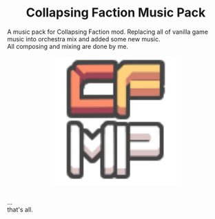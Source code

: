 <h1 align="center">Collapsing Faction Music Pack
</h1>
A music pack for Collapsing Faction mod. Replacing all of vanilla game music into orchestra mix and added some new music.
<br>All composing and mixing are done by me.
<br>
<p align="center">
<img align="center" width="300" height="300" src="https://github.com/NEON-XZR/Collapsing-Faction-Music-Pack/blob/main/icon.png">
</p>
<br>...
<br>that's all.

